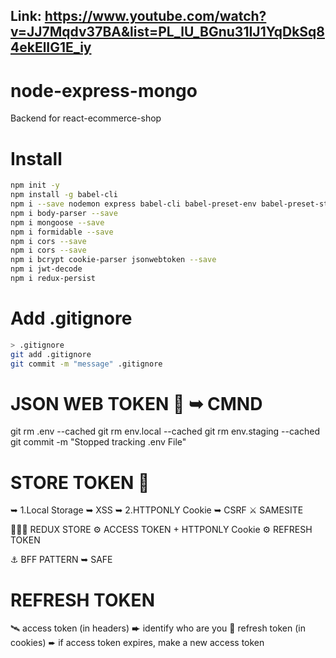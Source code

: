 ## Link:  https://www.youtube.com/watch?v=JJ7Mqdv37BA&list=PL_lU_BGnu31IJ1YqDkSq84ekElIG1E_iy
# node-express-mongo
 Backend for react-ecommerce-shop

# Install 

```bash
npm init -y
npm install -g babel-cli
npm i --save nodemon express babel-cli babel-preset-env babel-preset-stage-0 dotenv
npm i body-parser --save
npm i mongoose --save
npm i formidable --save
npm i cors --save
npm i cors --save
npm i bcrypt cookie-parser jsonwebtoken --save
npm i jwt-decode
npm i redux-persist
```

# Add .gitignore

```bash
> .gitignore
git add .gitignore
git commit -m "message" .gitignore
```

# JSON WEB TOKEN 🍏 ➥ CMND

git rm .env --cached
git rm env.local --cached
git rm env.staging --cached
git commit -m "Stopped tracking .env File"

# STORE TOKEN 🍎   
➥ 1.Local Storage ➥ XSS
➥ 2.HTTPONLY Cookie ➥ CSRF ⚔️ SAMESITE

🍋🍋🍋 REDUX STORE ⚙️ ACCESS TOKEN + HTTPONLY Cookie ⚙️ REFRESH TOKEN

⚓️ BFF PATTERN ➥ SAFE

# REFRESH TOKEN
🛰 access token (in headers) ➨ identify who are you
🚀 refresh token (in cookies) ➨ if access token expires, make a new access token